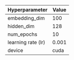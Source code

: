 | Hyperparameter      | Value       |
|---------------------|-------------|
| embedding_dim       | 100         |
| hidden_dim          | 128         |
| num_epochs          | 10          |
| learning rate (lr)  | 0.001       |
| device              | cuda        |